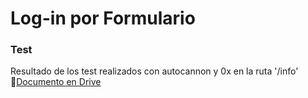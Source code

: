 # Log-in por Formulario

### Test

Resultado de los test realizados con autocannon y 0x en la ruta '/info'
🔗[Documento en Drive](https://docs.google.com/document/d/1_ReBwZvKG0vJ3LWVNxFXtNPHETn7izzn-bSu4h7dXoE/edit?usp=sharing)
